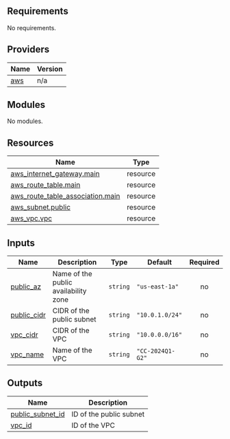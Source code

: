 <!-- BEGIN_TF_DOCS -->
## Requirements

No requirements.

## Providers

| Name | Version |
|------|---------|
| <a name="provider_aws"></a> [aws](#provider\_aws) | n/a |

## Modules

No modules.

## Resources

| Name | Type |
|------|------|
| [aws_internet_gateway.main](https://registry.terraform.io/providers/hashicorp/aws/latest/docs/resources/internet_gateway) | resource |
| [aws_route_table.main](https://registry.terraform.io/providers/hashicorp/aws/latest/docs/resources/route_table) | resource |
| [aws_route_table_association.main](https://registry.terraform.io/providers/hashicorp/aws/latest/docs/resources/route_table_association) | resource |
| [aws_subnet.public](https://registry.terraform.io/providers/hashicorp/aws/latest/docs/resources/subnet) | resource |
| [aws_vpc.vpc](https://registry.terraform.io/providers/hashicorp/aws/latest/docs/resources/vpc) | resource |

## Inputs

| Name | Description | Type | Default | Required |
|------|-------------|------|---------|:--------:|
| <a name="input_public_az"></a> [public\_az](#input\_public\_az) | Name of the public availability zone | `string` | `"us-east-1a"` | no |
| <a name="input_public_cidr"></a> [public\_cidr](#input\_public\_cidr) | CIDR of the public subnet | `string` | `"10.0.1.0/24"` | no |
| <a name="input_vpc_cidr"></a> [vpc\_cidr](#input\_vpc\_cidr) | CIDR of the VPC | `string` | `"10.0.0.0/16"` | no |
| <a name="input_vpc_name"></a> [vpc\_name](#input\_vpc\_name) | Name of the VPC | `string` | `"CC-2024Q1-G2"` | no |

## Outputs

| Name | Description |
|------|-------------|
| <a name="output_public_subnet_id"></a> [public\_subnet\_id](#output\_public\_subnet\_id) | ID of the public subnet |
| <a name="output_vpc_id"></a> [vpc\_id](#output\_vpc\_id) | ID of the VPC |
<!-- END_TF_DOCS -->